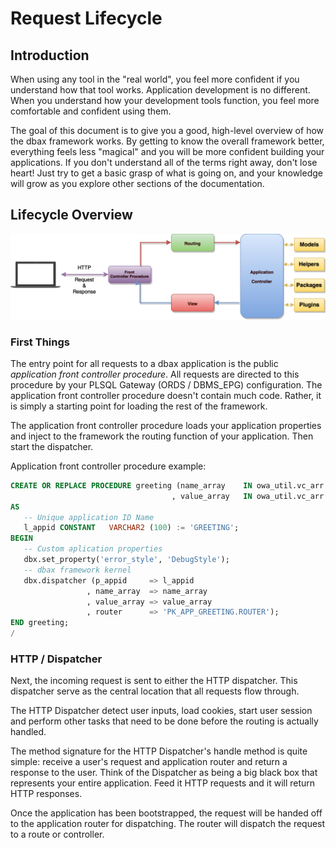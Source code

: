 # Request Lifecycle

## Introduction

When using any tool in the "real world", you feel more confident if you understand how that tool works. Application development is no different. When you understand how your development tools function, you feel more comfortable and confident using them.

The goal of this document is to give you a good, high-level overview of how the dbax framework works. By getting to know the overall framework better, everything feels less "magical" and you will be more confident building your applications. If you don't understand all of the terms right away, don't lose heart! Just try to get a basic grasp of what is going on, and your knowledge will grow as you explore other sections of the documentation.


## Lifecycle Overview

![dbax request lifecycle](dbax-lite-application-flow.png)

### First Things

The entry point for all requests to a dbax application is the public *application front controller procedure*. All requests are directed to this procedure by your PLSQL Gateway (ORDS / DBMS_EPG) configuration. The application front controller procedure doesn't contain much code. Rather, it is simply a starting point for loading the rest of the framework.

The application front controller procedure loads your application properties and inject to the framework the routing function of your application. Then start the dispatcher. 

Application front controller procedure example: 

```sql
CREATE OR REPLACE PROCEDURE greeting (name_array    IN owa_util.vc_arr DEFAULT dbx.empty_vc_arr
                                    , value_array   IN owa_util.vc_arr DEFAULT dbx.empty_vc_arr )
AS
   -- Unique application ID Name
   l_appid CONSTANT   VARCHAR2 (100) := 'GREETING';
BEGIN
   -- Custom aplication properties  
   dbx.set_property('error_style', 'DebugStyle');   
   -- dbax framework kernel 
   dbx.dispatcher (p_appid     => l_appid
                 , name_array  => name_array
                 , value_array => value_array
                 , router      => 'PK_APP_GREETING.ROUTER');
END greeting;
/
```


### HTTP / Dispatcher

Next, the incoming request is sent to either the HTTP dispatcher. This dispatcher serve as the central location that all requests flow through.

The HTTP Dispatcher detect user inputs, load cookies, start user session and perform other tasks that need to be done before the routing is actually handled.

The method signature for the HTTP Dispatcher's handle method is quite simple: receive a user's request and application router and return a response to the user. Think of the Dispatcher as being a big black box that represents your entire application. Feed it HTTP requests and it will return HTTP responses.

Once the application has been bootstrapped, the request will be handed off to the application router for dispatching. The router will dispatch the request to a route or controller.
